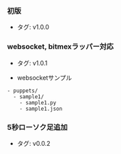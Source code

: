 ### 初版

- タグ: v1.0.0

### websocket, bitmexラッパー対応

- タグ: v1.0.1

- websocketサンプル
```
- puppets/
  - sample1/
    - sample1.py
    - sample1.json
```
### 5秒ローソク足追加

- タグ: v0.0.2
